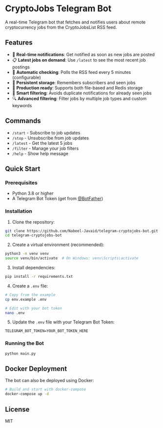 # CryptoJobs Telegram Bot

A real-time Telegram bot that fetches and notifies users about remote cryptocurrency jobs from the CryptoJobsList RSS feed.

## Features

- 🔔 **Real-time notifications**: Get notified as soon as new jobs are posted
- 📋 **Latest jobs on demand**: Use `/latest` to see the most recent job postings
- 🔄 **Automatic checking**: Polls the RSS feed every 5 minutes (configurable)
- 💾 **Persistent storage**: Remembers subscribers and seen jobs
- 🚀 **Production ready**: Supports both file-based and Redis storage
- 🎯 **Smart filtering**: Avoids duplicate notifications for already seen jobs
- 🔍 **Advanced filtering**: Filter jobs by multiple job types and custom keywords

## Commands

- `/start` - Subscribe to job updates
- `/stop` - Unsubscribe from job updates
- `/latest` - Get the latest 5 jobs
- `/filter` - Manage your job filters
- `/help` - Show help message

## Quick Start

### Prerequisites

- Python 3.8 or higher
- A Telegram Bot Token (get from [@BotFather](https://t.me/botfather))

### Installation

1. Clone the repository:
```bash
git clone https://github.com/Nabeel-Javaid/telegram-cryptojobs-bot.git
cd telegram-cryptojobs-bot
```

2. Create a virtual environment (recommended):
```bash
python3 -m venv venv
source venv/bin/activate  # On Windows: venv\Scripts\activate
```

3. Install dependencies:
```bash
pip install -r requirements.txt
```

4. Create a `.env` file:
```bash
# Copy from the example
cp env.example .env

# Edit with your bot token
nano .env
```

5. Update the `.env` file with your Telegram Bot Token:
```env
TELEGRAM_BOT_TOKEN=YOUR_BOT_TOKEN_HERE
```

### Running the Bot

```bash
python main.py
```

## Docker Deployment

The bot can also be deployed using Docker:

```bash
# Build and start with docker-compose
docker-compose up -d
```

## License

MIT